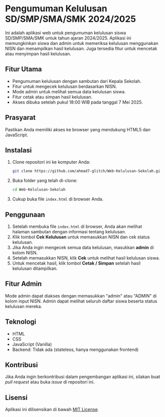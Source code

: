
# Pengumuman Kelulusan SD/SMP/SMA/SMK 2024/2025

Ini adalah aplikasi web untuk pengumuman kelulusan siswa SD/SMP/SMA/SMK untuk tahun ajaran 2024/2025. Aplikasi ini memungkinkan siswa dan admin untuk memeriksa kelulusan menggunakan NISN dan menampilkan hasil kelulusan. Juga tersedia fitur untuk mencetak atau menyimpan hasil kelulusan.

## Fitur Utama
- Pengumuman kelulusan dengan sambutan dari Kepala Sekolah.
- Fitur untuk mengecek kelulusan berdasarkan NISN.
- Mode admin untuk melihat semua data kelulusan siswa.
- Fitur cetak atau simpan hasil kelulusan.
- Akses dibuka setelah pukul 18:00 WIB pada tanggal 7 Mei 2025.

## Prasyarat
Pastikan Anda memiliki akses ke browser yang mendukung HTML5 dan JavaScript.

## Instalasi
1. Clone repositori ini ke komputer Anda:
   ```bash
   git clone https://github.com/ahmad7-glitch/Web-Kelulusan-Sekolah.git


2. Buka folder yang telah di-clone:

   ```bash
   cd Web-Kelulusan-Sekolah
   ```
3. Cukup buka file `index.html` di browser Anda.

## Penggunaan

1. Setelah membuka file `index.html` di browser, Anda akan melihat halaman sambutan dengan informasi tentang kelulusan.
2. Klik tombol **Cek Kelulusan** untuk memasukkan NISN dan cek status kelulusan.
3. Jika Anda ingin mengecek semua data kelulusan, masukkan **admin** di kolom NISN.
4. Setelah memasukkan NISN, klik **Cek** untuk melihat hasil kelulusan siswa.
5. Untuk mencetak hasil, klik tombol **Cetak / Simpan** setelah hasil kelulusan ditampilkan.

## Fitur Admin

Mode admin dapat diakses dengan memasukkan "admin" atau "ADMIN" di kolom input NISN. Admin dapat melihat seluruh daftar siswa beserta status kelulusan mereka.

## Teknologi

* HTML
* CSS
* JavaScript (Vanilla)
* Backend: Tidak ada (stateless, hanya menggunakan frontend)

## Kontribusi

Jika Anda ingin berkontribusi dalam pengembangan aplikasi ini, silakan buat *pull request* atau buka *issue* di repositori ini.

## Lisensi

Aplikasi ini dilisensikan di bawah [MIT License](LICENSE).
